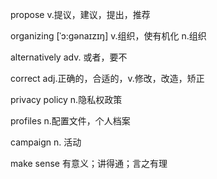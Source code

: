 propose v.提议，建议，提出，推荐

organizing [ˈɔ:ɡənaɪzɪŋ] v.组织，使有机化 n.组织 

alternatively adv. 或者，要不

correct adj.正确的，合适的，v.修改，改造，矫正

privacy policy n.隐私权政策

profiles n.配置文件，个人档案

campaign n. 活动

make sense 有意义；讲得通；言之有理

